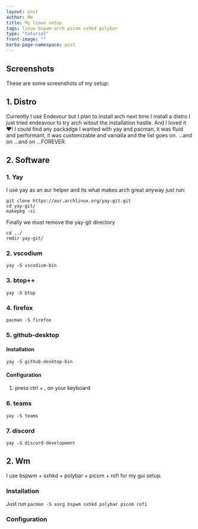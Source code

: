 ```yaml
---
layout: post
author: Me
title: My linux setup
tags: linux bspwm arch picom sxhkd polybar
type: "tuturiol"
front-image: ""
barba-page-namespace: post
---
```


## Screenshots
These are some screenshots of my setup:

## 1. Distro
Currently I use Endevour but I plan to install arch next time I install a distro I just tried endeavour to try arch witout the installation hastle. And I loved it ❤️️! I could find any packadge I wanted with yay and pacman, it was fluid and performant, it was customizable and vanialla and the list goes on. ...and on ...and on ...FOREVER.

## 2. Software
### 1. Yay
I use yay as an aur helper and its what makes arch great anyway just run:
```
git clone https://aur.archlinux.org/yay-git.git
cd yay-git/
makepkg -si
```
Finally we must remove the yay-git directory
```
cd ../
rmdir yay-git/
```
### 2. vscodium
```yay -S vscodium-bin```
### 3. btop++
```yay -S btop```
### 4. firefox
```pacman -S firefox```
### 5. github-desktop
#### Installation
```yay -S github-desktop-bin```
#### Configuration
1. press ctrl + , on your keyboard
### 6. teams
```yay -S teams```
### 7. discord
```yay -S discord-development```

## 2. Wm
I use bspwm + sxhkd + polybar + picom + rofi for my gui setup.
### Installation
Just run
```pacman -S xorg bspwm sxhkd polybar picom rofi```
### Configuration
